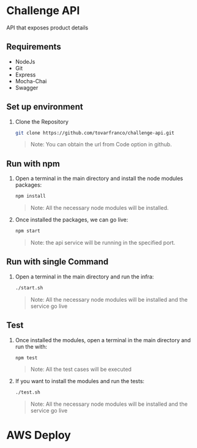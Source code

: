 # Challenge API
API that exposes product details

## Requirements

<div>
    <ul>
        <li> NodeJs
        <li> Git
        <li> Express
        <li> Mocha-Chai
        <li> Swagger
    <ul>
</div>

## Set up environment

1. Clone the Repository
   ```bash
   git clone https://github.com/tovarfranco/challenge-api.git
   ```
   > Note: You can obtain the url from Code option in github.


## Run with npm

1. Open a terminal in the main directory and install the node modules packages:
   ```bash
   npm install
   ```
   > Note: All the necessary node modules will be installed.
2. Once installed the packages, we can go live:
   ```bash
   npm start
   ```
   > Note: the api service will be running in the specified port.

## Run with single Command

1. Open a terminal in the main directory and run the infra:
   ```bash
   ./start.sh
   ```
   > Note: All the necessary node modules will be installed and the service go live

## Test

1. Once installed the modules, open a terminal in the main directory and run the with:
   ```bash
   npm test
   ```
   > Note: All the test cases will be executed
2. If you want to install the modules and run the tests:
   ```bash
   ./test.sh
   ```
   > Note: All the necessary node modules will be installed and the service go live


# AWS Deploy

